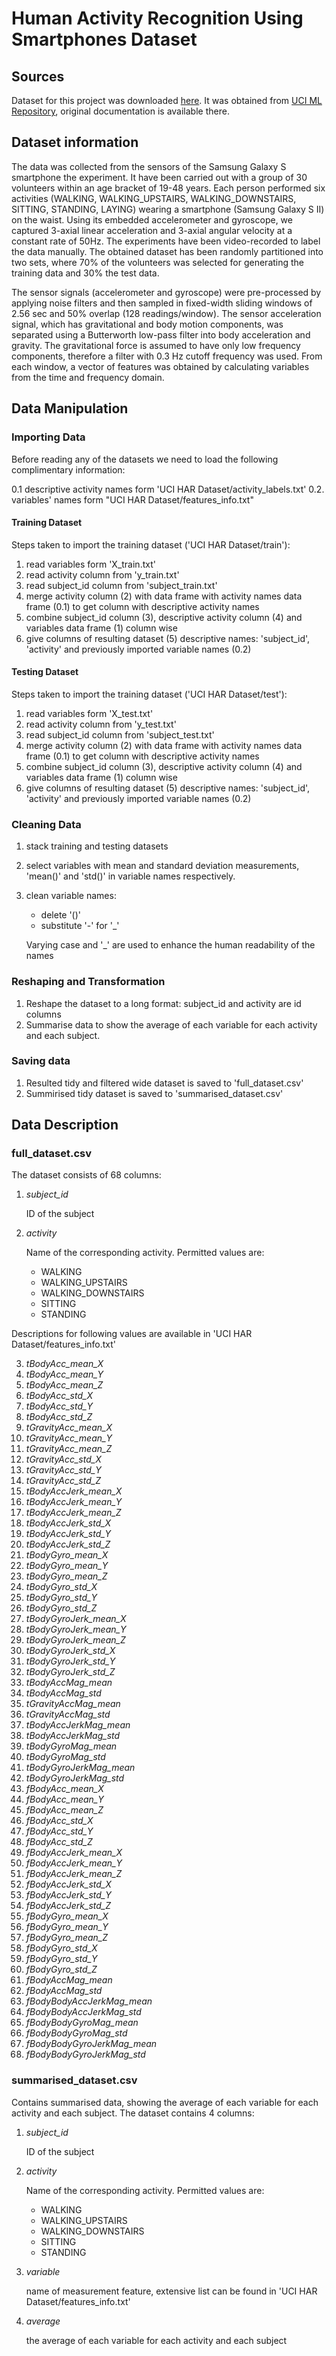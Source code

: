 # Human Activity Recognition Using Smartphones Dataset

## Sources

Dataset for this project was downloaded [here](https://d396qusza40orc.cloudfront.net/getdata%2Fprojectfiles%2FUCI%20HAR%20Dataset.zip). It was obtained from [UCI ML Repository](https://archive.ics.uci.edu/ml/datasets/Human+Activity+Recognition+Using+Smartphones), original documentation is available there.

## Dataset information

The data was collected from the sensors of the Samsung Galaxy S smartphone the experiment. It have been carried out with a group of 30 volunteers within an age bracket of 19-48 years. Each person performed six activities (WALKING, WALKING_UPSTAIRS, WALKING_DOWNSTAIRS, SITTING, STANDING, LAYING) wearing a smartphone (Samsung Galaxy S II) on the waist. Using its embedded accelerometer and gyroscope, we captured 3-axial linear acceleration and 3-axial angular velocity at a constant rate of 50Hz. The experiments have been video-recorded to label the data manually. The obtained dataset has been randomly partitioned into two sets, where 70% of the volunteers was selected for generating the training data and 30% the test data.

The sensor signals (accelerometer and gyroscope) were pre-processed by applying noise filters and then sampled in fixed-width sliding windows of 2.56 sec and 50% overlap (128 readings/window). The sensor acceleration signal, which has gravitational and body motion components, was separated using a Butterworth low-pass filter into body acceleration and gravity. The gravitational force is assumed to have only low frequency components, therefore a filter with 0.3 Hz cutoff frequency was used. From each window, a vector of features was obtained by calculating variables from the time and frequency domain.

## Data Manipulation

### Importing Data

Before reading any of the datasets we need to load the following complimentary information:

0.1 descriptive activity names form 'UCI HAR Dataset/activity_labels.txt'
0.2. variables' names form "UCI HAR Dataset/features_info.txt"

#### Training Dataset

Steps taken to import the training dataset ('UCI HAR Dataset/train'):

1. read variables form 'X_train.txt'
2. read activity column from 'y_train.txt'
3. read subject_id column from 'subject_train.txt'
4. merge activity column (2) with data frame with activity names data frame (0.1) to get column with descriptive activity names
5. combine subject_id column (3), descriptive activity column (4) and variables data frame (1) column wise
6. give columns of resulting dataset (5) descriptive names: 'subject_id', 'activity' and previously imported variable names (0.2)

#### Testing Dataset

Steps taken to import the training dataset ('UCI HAR Dataset/test'):

1. read variables form 'X_test.txt'
2. read activity column from 'y_test.txt'
3. read subject_id column from 'subject_test.txt'
4. merge activity column (2) with data frame with activity names data frame (0.1) to get column with descriptive activity names
5. combine subject_id column (3), descriptive activity column (4) and variables data frame (1) column wise
6. give columns of resulting dataset (5) descriptive names: 'subject_id', 'activity' and previously imported variable names (0.2)

### Cleaning Data

1. stack training and testing datasets
2. select variables with mean and standard deviation measurements, 'mean()' and 'std()' in variable names respectively.
3. clean variable names:
    - delete '()'
    - substitute '-' for '_'
    
    Varying case and '_' are used to enhance the human readability of the names

### Reshaping and Transformation

1. Reshape the dataset to a long format: subject_id and activity are id columns
2. Summarise data to show the average of each variable for each activity and each subject.

### Saving data

1. Resulted tidy and filtered wide dataset is saved to 'full_dataset.csv'
2. Summirised tidy dataset is saved to 'summarised_dataset.csv'


## Data Description

### full_dataset.csv

The dataset consists of 68 columns:

1. *subject_id*

   ID of the subject
2. *activity*

   Name of the corresponding activity. Permitted values are:
   - WALKING
   - WALKING_UPSTAIRS
   - WALKING_DOWNSTAIRS
   - SITTING
   - STANDING
   
Descriptions for following values are available in 'UCI HAR Dataset/features_info.txt'

3. *tBodyAcc_mean_X*
4. *tBodyAcc_mean_Y*
5. *tBodyAcc_mean_Z*
6. *tBodyAcc_std_X*
7. *tBodyAcc_std_Y*
8. *tBodyAcc_std_Z*
9. *tGravityAcc_mean_X*
10. *tGravityAcc_mean_Y*
11. *tGravityAcc_mean_Z*
12. *tGravityAcc_std_X*
13. *tGravityAcc_std_Y*
14. *tGravityAcc_std_Z*
15. *tBodyAccJerk_mean_X*
16. *tBodyAccJerk_mean_Y*
17. *tBodyAccJerk_mean_Z*
18. *tBodyAccJerk_std_X*
19. *tBodyAccJerk_std_Y*
20. *tBodyAccJerk_std_Z*
21. *tBodyGyro_mean_X*
22. *tBodyGyro_mean_Y*
23. *tBodyGyro_mean_Z*
24. *tBodyGyro_std_X*
25. *tBodyGyro_std_Y*
26. *tBodyGyro_std_Z*
27. *tBodyGyroJerk_mean_X*
28. *tBodyGyroJerk_mean_Y*
29. *tBodyGyroJerk_mean_Z*
30. *tBodyGyroJerk_std_X*
31. *tBodyGyroJerk_std_Y*
32. *tBodyGyroJerk_std_Z*
33. *tBodyAccMag_mean*
34. *tBodyAccMag_std*
35. *tGravityAccMag_mean*
36. *tGravityAccMag_std*
37. *tBodyAccJerkMag_mean*
38. *tBodyAccJerkMag_std*
39. *tBodyGyroMag_mean*
40. *tBodyGyroMag_std*
41. *tBodyGyroJerkMag_mean*
42. *tBodyGyroJerkMag_std*
43. *fBodyAcc_mean_X*
44. *fBodyAcc_mean_Y*
45. *fBodyAcc_mean_Z*
46. *fBodyAcc_std_X*
47. *fBodyAcc_std_Y*
48. *fBodyAcc_std_Z*
49. *fBodyAccJerk_mean_X*
50. *fBodyAccJerk_mean_Y*
51. *fBodyAccJerk_mean_Z*
52. *fBodyAccJerk_std_X*
53. *fBodyAccJerk_std_Y*
54. *fBodyAccJerk_std_Z*
55. *fBodyGyro_mean_X*
56. *fBodyGyro_mean_Y*
57. *fBodyGyro_mean_Z*
58. *fBodyGyro_std_X*
59. *fBodyGyro_std_Y*
60. *fBodyGyro_std_Z*
61. *fBodyAccMag_mean*
62. *fBodyAccMag_std*
63. *fBodyBodyAccJerkMag_mean*
64. *fBodyBodyAccJerkMag_std*
65. *fBodyBodyGyroMag_mean*
66. *fBodyBodyGyroMag_std*
67. *fBodyBodyGyroJerkMag_mean*
68. *fBodyBodyGyroJerkMag_std*

### summarised_dataset.csv

Contains summarised data, showing the average of each variable for each activity and each subject. The dataset contains 4 columns:

1. *subject_id*

   ID of the subject
2. *activity*

   Name of the corresponding activity. Permitted values are:
   - WALKING
   - WALKING_UPSTAIRS
   - WALKING_DOWNSTAIRS
   - SITTING
   - STANDING
3. *variable*

    name of measurement feature, extensive list can be found in 'UCI HAR Dataset/features_info.txt'
   
4. *average*

    the average of each variable for each activity and each subject